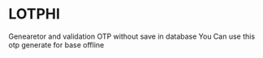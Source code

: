 # LOTPHI
Genearetor and validation OTP without save in database
You Can use this otp generate for base offline
